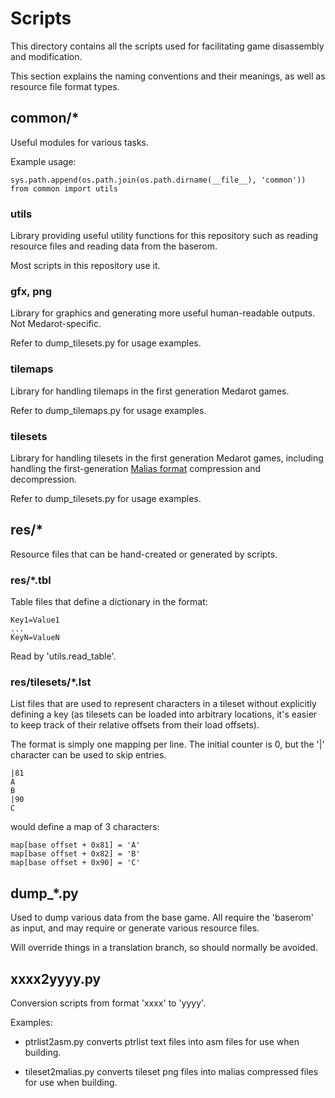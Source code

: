 # Scripts

This directory contains all the scripts used for facilitating game disassembly and modification. 

This section explains the naming conventions and their meanings, as well as resource file format types.

## common/*

Useful modules for various tasks. 

Example usage:
```
sys.path.append(os.path.join(os.path.dirname(__file__), 'common'))
from common import utils
```

### utils

Library providing useful utility functions for this repository such as reading resource files and reading data from the baserom. 

Most scripts in this repository use it.

### gfx, png

Library for graphics and generating more useful human-readable outputs. Not Medarot-specific.

Refer to dump_tilesets.py for usage examples.

### tilemaps

Library for handling tilemaps in the first generation Medarot games. 

Refer to dump_tilemaps.py for usage examples.

### tilesets

Library for handling tilesets in the first generation Medarot games, including handling the first-generation [Malias format](https://wiki.telefang.net/Wikifang:Telefang_1_Translation_Patch/Malias_compression) compression and decompression.

Refer to dump_tilesets.py for usage examples.

## res/*

Resource files that can be hand-created or generated by scripts.

### res/\*.tbl

Table files that define a dictionary in the format:

```
Key1=Value1
...
KeyN=ValueN
```

Read by 'utils.read_table'. 

### res/tilesets/\*.lst

List files that are used to represent characters in a tileset without explicitly defining a key (as tilesets can be loaded into arbitrary locations, it's easier to keep track of their relative offsets from their load offsets). 

The format is simply one mapping per line. The initial counter is 0, but the '\|' character can be used to skip entries.

```
|81
A
B
|90
C
```

would define a map of 3 characters:

```
map[base offset + 0x81] = 'A'
map[base offset + 0x82] = 'B'
map[base offset + 0x90] = 'C'
```

## dump_*.py

Used to dump various data from the base game. All require the 'baserom' as input, and may require or generate various resource files. 

Will override things in a translation branch, so should normally be avoided.

## xxxx2yyyy.py

Conversion scripts from format 'xxxx' to 'yyyy'. 

Examples:

* ptrlist2asm.py converts ptrlist text files into asm files for use when building.

* tileset2malias.py converts tileset png files into malias compressed files for use when building.
